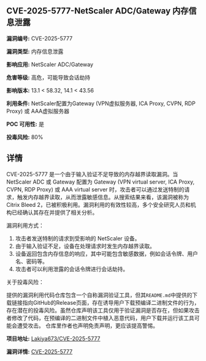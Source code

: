 ## CVE-2025-5777-NetScaler ADC/Gateway 内存信息泄露

**漏洞编号:** CVE-2025-5777

**漏洞类型:** 内存信息泄露

**影响应用:** NetScaler ADC/Gateway

**危害等级:** 高危，可能导致会话劫持

**影响版本:** 13.1 < 58.32, 14.1 < 43.56

**利用条件:** NetScaler配置为Gateway (VPN虚拟服务器, ICA Proxy, CVPN, RDP Proxy) 或 AAA虚拟服务器

**POC 可用性:** 是

**投毒风险:** 80%

## 详情

CVE-2025-5777 是一个由于输入验证不足导致的内存越界读取漏洞。当 NetScaler ADC 或 Gateway 配置为 Gateway (VPN virtual server, ICA Proxy, CVPN, RDP Proxy) 或 AAA virtual server 时，攻击者可以通过发送特制的请求，触发内存越界读取，从而泄露敏感信息。从搜索结果来看，该漏洞被称为 Citrix Bleed 2，已被积极利用。漏洞利用的有效性较高，多个安全研究人员和机构已经确认其存在并提供了相关分析。

漏洞利用方式：

1.  攻击者发送特制的请求到受影响的 NetScaler 设备。
2.  由于输入验证不足，设备在处理请求时发生内存越界读取。
3.  设备返回包含内存信息的响应，其中可能包含敏感数据，例如会话令牌、用户名、密码等。
4.  攻击者可以利用泄露的会话令牌进行会话劫持。

关于投毒风险：

提供的漏洞利用代码仓库包含一个自称漏洞验证工具，但其`README.md`中提供的下载链接指向GitHub的Release页面，存在诱导用户下载预编译二进制文件的行为，存在潜在的投毒风险。虽然仓库声明该工具仅用于验证漏洞是否存在，但如果攻击者修改了代码，在预编译的二进制文件中植入恶意代码，用户下载并运行该工具可能会遭受攻击。 仓库里作者也声明免责声明，更应该提高警惕。

**项目地址:** [Lakiya673/CVE-2025-5777](https://github.com/Lakiya673/CVE-2025-5777)

**漏洞详情:** [CVE-2025-5777](https://nvd.nist.gov/vuln/detail/CVE-2025-5777)
